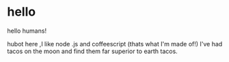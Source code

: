 # hello
hello humans!

hubot here ,I like node .js and coffeescript (thats what I'm made of!) 
I've had tacos on the moon and find them far superior to earth tacos.
